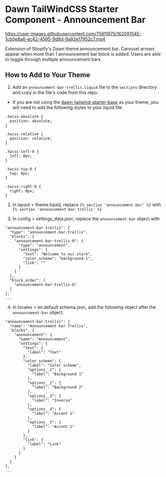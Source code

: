 # Dawn TailWindCSS Starter Component - Announcement Bar

https://user-images.githubusercontent.com/75811975/162091545-1cb0e8a6-ec42-4595-9d8d-9a92e17952c7.mp4

Extension of Shopify's Dawn theme announcement bar. Carousel arrows appear when more than 1 announcement bar block is added. Users are able to toggle through multiple announcement bars.

## How to Add to Your Theme

1. Add an `announcement-bar-trellis.liquid` file to the `sections` directory and copy in the file's code from this repo.
- If you are not using the [dawn-tailwind-starter-base](https://github.com/TrellisCommerce/dawn-tailwind-starter-base) as your theme, you will need to add the following styles to your liquid file:
```
.twcss-absolute {
  position: absolute;
}

.twcss-relative {
  position: relative;
}

.twcss-left-0 {
  left: 0px;
}

.twcss-top-0 {
  top: 0px;
}

.twcss-right-0 {
  right: 0px;
}
```

2. In layout > theme.liquid, replace `{% section 'announcement-bar' %}` with `{% section 'announcement-bar-trellis' %}`

3. In config > settings_data.json, replace the `announcement-bar` object with

```...
"announcement-bar-trellis": {
  "type": "announcement-bar-trellis",
  "blocks": {
    "announcement-bar-trellis-0": {
      "type": "announcement",
      "settings": {
        "text": "Welcome to our store",
        "color_scheme": "background-1",
        "link": ""
      }
    }
  },
  "block_order": [
    "announcement-bar-trellis-0"
  ]
},
...
```

4. In locales > en.default.schema.json, add the following object after the `announcement-bar` object:

```...
"announcement-bar-trellis": {
  "name": "Announcement bar Trellis",
  "blocks": {
    "announcement": {
      "name": "Announcement",
      "settings": {
        "text": {
          "label": "Text"
        },
        "color_scheme": {
          "label": "Color scheme",
          "options__1": {
            "label": "Background 1"
          },
          "options__2": {
            "label": "Background 2"
          },
          "options__3": {
            "label": "Inverse"
          },
          "options__4": {
            "label": "Accent 1"
          },
          "options__5": {
            "label": "Accent 2"
          }
        },
        "link": {
          "label": "Link"
        }
      }
    }
  }
},
...
```
